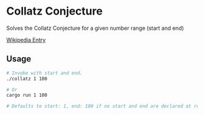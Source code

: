 # Collatz Conjecture
Solves the Collatz Conjecture for a given number range (start and end)

[Wikipedia Entry](https://en.wikipedia.org/wiki/Collatz_conjecture)

## Usage

```sh
# Invoke with start and end. 
./collatz 1 100

# Or
cargo run 1 100

# Defaults to start: 1, end: 100 if no start and end are declared at run time
```
